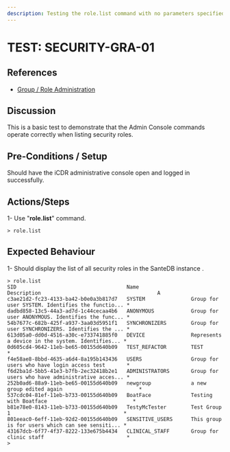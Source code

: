 ```yaml
---
description: Testing the role.list command with no parameters specified.
---
```


# TEST: SECURITY-GRA-01

## References

* [Group / Role Administration](../../../../../operations/host-administration/santedb-icdr-admin-console/group-role-management.md)

## Discussion

This is a basic test to demonstrate that the Admin Console commands operate correctly when listing security roles.

## Pre-Conditions / Setup

Should have the iCDR administrative console open and logged in successfully.

## Actions/Steps

1- Use "**role.list**" command.

```text
> role.list
```

## Expected Behaviour

1- Should display the list of all security roles in the SanteDB instance .

```text
> role.list
SID                                    Name                 Description                                      A
c3ae21d2-fc23-4133-ba42-b0e0a3b817d7   SYSTEM               Group for user SYSTEM. Identifies the functio... *
dadbd858-13c5-44a3-ad7d-1c44cecaa4b6   ANONYMOUS            Group for user ANONYMOUS. Identifies the func... *
54b7677c-682b-425f-a937-3aa03d5951f1   SYNCHRONIZERS        Group for user SYNCHRONIZERS. Identifies the ... *
613d05a0-dd0d-4516-a30c-e733741885f0   DEVICE               Represents a device in the system. Identifies... *
0d605cd4-9642-11eb-be65-00155d640b09   TEST_REFACTOR        TEST                                             *
f4e58ae8-8bbd-4635-a6d4-8a195b143436   USERS                Group for users who have login access test       *
f6d2ba1d-5bb5-41e3-b7fb-2ec32418b2e1   ADMINISTRATORS       Group for users who have administrative acces... *
252b0ad6-88a9-11eb-be65-00155d640b09   newgroup             a new group edited again                         *
537cdc04-81ef-11eb-b733-00155d640b09   BoatFace             Testing with Boatface                            *
b81e78e0-8143-11eb-b733-00155d640b09   TestyMcTester        Test Group 1                                     *
801eeac0-6eff-11eb-92d2-00155d640b09   SENSITIVE_USERS      This group is for users which can see sensiti... *
43167dcb-6f77-4f37-8222-133e675b4434   CLINICAL_STAFF       Group for clinic staff                           *
>
```

